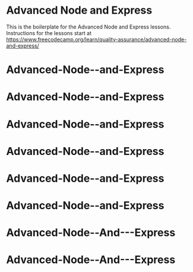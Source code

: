 # Advanced Node and Express

This is the boilerplate for the Advanced Node and Express lessons. Instructions for the lessons start at https://www.freecodecamp.org/learn/quality-assurance/advanced-node-and-express/
# Advanced-Node--and-Express
# Advanced-Node--and-Express
# Advanced-Node--and-Express
# Advanced-Node--and-Express
# Advanced-Node--and-Express
# Advanced-Node--and-Express
# Advanced-Node--And---Express
# Advanced-Node--And---Express
